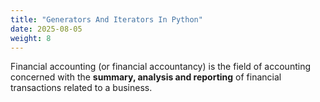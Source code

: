 ```yaml
---
title: "Generators And Iterators In Python"
date: 2025-08-05
weight: 8
---
```


Financial accounting (or financial accountancy) is the field of accounting concerned with the **summary, analysis and reporting** of financial transactions related to a business.